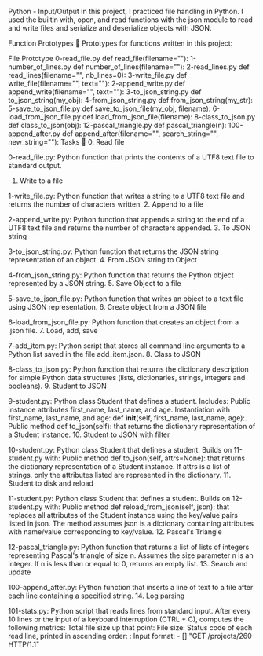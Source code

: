 Python - Input/Output
In this project, I practiced file handling in Python. I used the builtin with, open, and read functions with the json module to read and write files and serialize and deserialize objects with JSON.

Function Prototypes 💾
Prototypes for functions written in this project:

File	Prototype
0-read_file.py	def read_file(filename=""):
1-number_of_lines.py	def number_of_lines(filename=""):
2-read_lines.py	def read_lines(filename="", nb_lines=0):
3-write_file.py	def write_file(filename="", text=""):
2-append_write.py	def append_write(filename="", text=""):
3-to_json_string.py	def to_json_string(my_obj):
4-from_json_string.py	def from_json_string(my_str):
5-save_to_json_file.py	def save_to_json_file(my_obj, filename):
6-load_from_json_file.py	def load_from_json_file(filename):
8-class_to_json.py	def class_to_json(obj):
12-pascal_triangle.py	def pascal_triangle(n):
100-append_after.py	def append_after(filename="", search_string="", new_string=""):
Tasks 📃
0. Read file

0-read_file.py: Python function that prints the contents of a UTF8 text file to standard output.
1. Write to a file

1-write_file.py: Python function that writes a string to a UTF8 text file and returns the number of characters written.
2. Append to a file

2-append_write.py: Python function that appends a string to the end of a UTF8 text file and returns the number of characters appended.
3. To JSON string

3-to_json_string.py: Python function that returns the JSON string representation of an object.
4. From JSON string to Object

4-from_json_string.py: Python function that returns the Python object represented by a JSON string.
5. Save Object to a file

5-save_to_json_file.py: Python function that writes an object to a text file using JSON representation.
6. Create object from a JSON file

6-load_from_json_file.py: Python function that creates an object from a .json file.
7. Load, add, save

7-add_item.py: Python script that stores all command line arguments to a Python list saved in the file add_item.json.
8. Class to JSON

8-class_to_json.py: Python function that returns the dictionary description for simple Python data structures (lists, dictionaries, strings, integers and booleans).
9. Student to JSON

9-student.py: Python class Student that defines a student. Includes:
Public instance attributes first_name, last_name, and age.
Instantiation with first_name, last_name, and age: def __init__(self, first_name, last_name, age):.
Public method def to_json(self): that returns the dictionary representation of a Student instance.
10. Student to JSON with filter

10-student.py: Python class Student that defines a student. Builds on 11-student.py with:
Public method def to_json(self, attrs=None): that returns the dictionary representation of a Student instance.
If attrs is a list of strings, only the attributes listed are represented in the dictionary.
11. Student to disk and reload

11-student.py: Python class Student that defines a student. Builds on 12-student.py with:
Public method def reload_from_json(self, json): that replaces all attributes of the Student instance using the key/value pairs listed in json.
The method assumes json is a dictionary containing attributes with name/value corresponding to key/value.
12. Pascal's Triangle

12-pascal_triangle.py: Python function that returns a list of lists of integers representing Pascal's triangle of size n.
Assumes the size parameter n is an integer.
If n is less than or equal to 0, returns an empty list.
13. Search and update

100-append_after.py: Python function that inserts a line of text to a file after each line containing a specified string.
14. Log parsing

101-stats.py: Python script that reads lines from standard input. After every 10 lines or the input of a keyboard interruption (CTRL + C), computes the following metrics:
Total file size up that point: File size: <total size>
Status code of each read line, printed in ascending order: <status code>: <number>
Input format: <IP Address> - [<date>] "GET /projects/260 HTTP/1.1" <status code> <file size>
